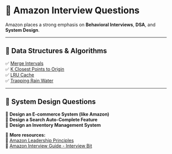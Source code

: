 # 🚀 Amazon Interview Questions  

Amazon places a strong emphasis on **Behavioral Interviews**, **DSA**, and **System Design**.  

---

## **📌 Data Structures & Algorithms**
✅ [Merge Intervals](https://leetcode.com/problems/merge-intervals/)  
✅ [K Closest Points to Origin](https://leetcode.com/problems/k-closest-points-to-origin/)  
✅ [LRU Cache](https://leetcode.com/problems/lru-cache/)  
✅ [Trapping Rain Water](https://leetcode.com/problems/trapping-rain-water/)  

---

## **📌 System Design Questions**
🔹 **Design an E-commerce System (like Amazon)**  
🔹 **Design a Search Auto-Complete Feature**  
🔹 **Design an Inventory Management System**  

📜 **More resources:**  
📌 [Amazon Leadership Principles](https://www.amazon.jobs/en/principles)  
📌 [Amazon Interview Guide - Interview Bit](https://www.interviewbit.com/amazon-interview-questions/)  
